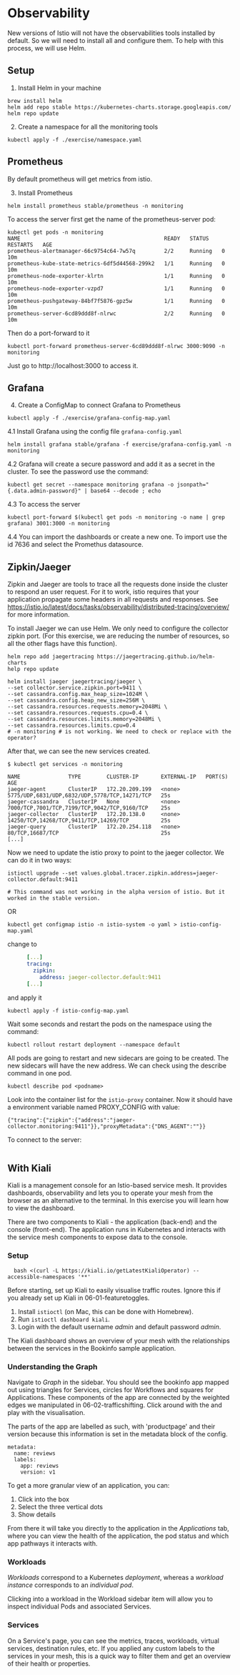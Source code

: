 # Observability

New versions of Istio will not have the observabilities tools installed by default. So we will need to install all and configure them. To help with this process, we will use Helm.

## Setup

1. Install Helm in your machine

```shell
brew install helm
helm add repo stable https://kubernetes-charts.storage.googleapis.com/
helm repo update
```

2. Create a namespace for all the monitoring tools

```shell
kubectl apply -f ./exercise/namespace.yaml
```

## Prometheus

By default prometheus will get metrics from istio.

3. Install Prometheus

```shell
helm install prometheus stable/prometheus -n monitoring
```

To access the server first get the name of the prometheus-server pod:
```shell
kubectl get pods -n monitoring
NAME                                             READY   STATUS    RESTARTS   AGE
prometheus-alertmanager-66c9754c64-7w57q         2/2     Running   0          10m
prometheus-kube-state-metrics-6df5d44568-299k2   1/1     Running   0          10m
prometheus-node-exporter-klrtn                   1/1     Running   0          10m
prometheus-node-exporter-vzpd7                   1/1     Running   0          10m
prometheus-pushgateway-84bf7f5876-gpz5w          1/1     Running   0          10m
prometheus-server-6cd89ddd8f-nlrwc               2/2     Running   0          10m
```

Then do a port-forward to it
```shell
kubectl port-forward prometheus-server-6cd89ddd8f-nlrwc 3000:9090 -n monitoring
```

Just go to http://localhost:3000 to access it.

## Grafana

4. Create a ConfigMap to connect Grafana to Prometheus

```shell
kubectl apply -f ./exercise/grafana-config-map.yaml
```

4.1 Install Grafana using the config file `grafana-config.yaml`

```shell
helm install grafana stable/grafana -f exercise/grafana-config.yaml -n monitoring
```

4.2 Grafana will create a secure password and add it as a secret in the cluster. To see the password use the command:
```shell
kubectl get secret --namespace monitoring grafana -o jsonpath="{.data.admin-password}" | base64 --decode ; echo
```

4.3 To access the server
```shell
kubectl port-forward $(kubectl get pods -n monitoring -o name | grep grafana) 3001:3000 -n monitoring
```

4.4 You can import the dashboards or create a new one. To import use the id 7636 and select the Promethus datasource.

## Zipkin/Jaeger

Zipkin and Jaeger are tools to trace all the requests done inside the cluster to respond an user request. For it to work, istio requires that your application propagate some headers in all requests and responses. See https://istio.io/latest/docs/tasks/observability/distributed-tracing/overview/ for more information.

To install Jaeger we can use Helm. We only need to configure the collector zipkin port. (For this exercise, we are reducing the number of resources, so all the other flags have this function).


```shell
helm repo add jaegertracing https://jaegertracing.github.io/helm-charts
help repo update

helm install jaeger jaegertracing/jaeger \
--set collector.service.zipkin.port=9411 \
--set cassandra.config.max_heap_size=1024M \
--set cassandra.config.heap_new_size=256M \
--set cassandra.resources.requests.memory=2048Mi \
--set cassandra.resources.requests.cpu=0.4 \
--set cassandra.resources.limits.memory=2048Mi \
--set cassandra.resources.limits.cpu=0.4
# -n monitoring # is not working. We need to check or replace with the operator?
```

After that, we can see the new services created. 

```shell
$ kubectl get services -n monitoring

NAME               TYPE        CLUSTER-IP       EXTERNAL-IP   PORT(S)                                         AGE
jaeger-agent       ClusterIP   172.20.209.199   <none>        5775/UDP,6831/UDP,6832/UDP,5778/TCP,14271/TCP   25s
jaeger-cassandra   ClusterIP   None             <none>        7000/TCP,7001/TCP,7199/TCP,9042/TCP,9160/TCP    25s
jaeger-collector   ClusterIP   172.20.138.0     <none>        14250/TCP,14268/TCP,9411/TCP,14269/TCP          25s
jaeger-query       ClusterIP   172.20.254.118   <none>        80/TCP,16687/TCP                                25s
[...]
```

Now we need to update the istio proxy to point to the jaeger collector. We can do it in two ways:

```shell
istioctl upgrade --set values.global.tracer.zipkin.address=jaeger-collector.default:9411

# This command was not working in the alpha version of istio. But it worked in the stable version.
```

OR 

```
kubectl get configmap istio -n istio-system -o yaml > istio-config-map.yaml
```

change to  
```yaml
      [...]
      tracing:
        zipkin:
          address: jaeger-collector.default:9411
      [...]
```

and apply it

```
kubectl apply -f istio-config-map.yaml
```

Wait some seconds and restart the pods on the namespace using the command:

```
kubectl rollout restart deployment --namespace default
```

All pods are going to restart and new sidecars are going to be created. The new sidecars will have the new address. We can check using the describe command in one pod.

```shell
kubectl describe pod <podname>
```

Look into the container list for the `istio-proxy` container. Now it should have a environment variable named PROXY_CONFIG with value:

```
{"tracing":{"zipkin":{"address":"jaeger-collector.monitoring:9411"}},"proxyMetadata":{"DNS_AGENT":""}}
```

To connect to the server:

```

```

## With Kiali

Kiali is a management console for an Istio-based service mesh. It provides dashboards, observability and lets you to operate your mesh from the browser as an alternative to the terminal. In this exercise you will learn how to view the dashboard.

There are two components to Kiali - the application (back-end) and the console (front-end). The application runs in Kubernetes and interacts with the service mesh components to expose data to the console.

### Setup

```
  bash <(curl -L https://kiali.io/getLatestKialiOperator) --accessible-namespaces '**'
```

Before starting, set up Kiali to easily visualise traffic routes. Ignore this if you already set up Kiali in 06-01-featuretoggles.

1. Install `istioctl` (on Mac, this can be done with Homebrew).
2. Run `istioctl dashboard kiali`.
3. Login with the default username *admin* and default password *admin*.

The Kiali dashboard shows an overview of your mesh with the relationships between the services in the Bookinfo sample application.

### Understanding the Graph

Navigate to *Graph* in the sidebar. You should see the bookinfo app mapped out using triangles for Services, circles for Workflows and squares for Applications. These components of the app are connected by the weighted edges we manipulated in 06-02-trafficshifting. Click around with the and play with the visualisation.

The parts of the app are labelled as such, with 'productpage' and their version because this information is set in the metadata block of the config.

```
metadata:
  name: reviews
  labels:
    app: reviews
    version: v1
```

To get a more granular view of an application, you can:

  1. Click into the box
  2. Select the three vertical dots
  3. Show details

From there it will take you directly to the application in the *Applications* tab, where you can view the health of the application, the pod status and which app pathways it interacts with.

### Workloads

*Workloads* correspond to a Kubernetes *deployment*, whereas a *workload instance* corresponds to an *individual pod*.

Clicking into a workload in the Workload sidebar item will allow you to inspect individual Pods and associated Services.

### Services

On a Service's page, you can see the metrics, traces, workloads, virtual services, destination rules, etc. If you applied any custom labels to the services in your mesh, this is a quick way to filter them and get an overview of their health or properties.
